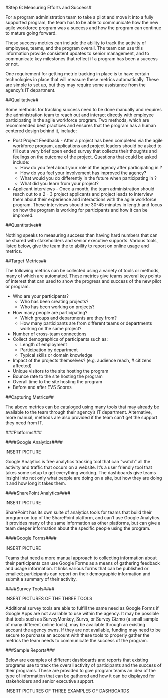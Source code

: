 #Step 6: Measuring Efforts and Success#

For a program administration team to take a pilot and move it into a fully supported program, the team has to be able to communicate how the new agile workforce program was a success and how the program can continue to mature going forward.

These success metrics can include the ability to track the activity of employees, teams, and the program overall. The team can use this information provide consistent updates to senior management, and to communicate key milestones that reflect if a program has been a success or not. 

One requirement for getting metric tracking in place is to have certain technologies in place that will measure these metrics automatically. These are simple to set up, but they may require some assistance from the agency’s IT department. 

##Qualitative##

Some methods for tracking success need to be done manually and requires the administration team to reach out and interact directly with employee participating in the agile workforce program. Two methods, which are recommended best practices and ensures that the program has a human centered design behind it, include:
 
* Post Project Feedback - After a project has been completed via the agile workforce program, applications and project leaders should be asked to fill out a very brief open ended survey that collects their thoughts and feelings on the outcome of the project. Questions that could be asked include:
    * How do you feel about your role at the agency after participating in <program name>?
    * How do you feel your involvement has improved the agency?
    * What would you do differently in the future when participating in <program name>?
    * What did you learn from your project?  
* Applicant interviews - Once a month, the team administration should reach out to a 2 - 3 project applicants and project leads to interview them about their experience and interactions with the agile workforce program. These interviews should be 30-45 minutes in length and focus on how the program is working for participants and how it can be improved. 

##Quantitative##

Nothing speaks to measuring success than having hard numbers that can be shared with stakeholders and senior executive supports. Various tools, listed below, give the team the to ability to report on online usage and metrics.

##Target Metrics##

The following metrics can be collected using a variety of tools or methods, many of which are automated. These metrics give teams several key points of interest that can used to show the progress and success of the new pilot or program. 
* Who are your participants?  
    * Who has been creating projects?
    * Who has been working on projects?
* How many people are participating?
    * Which groups and departments are they from?
    * How many participants are from different teams or departments working on the same project?
* Number of cross-team connections
* Collect demographics of participants such as:
    * Length of employment
    * Participation by department
    * Typical skills or domain knowledge
* Impact of the projects themselves?  (e.g. audience reach, # citizens affected)
* Unique visitors to the site hosting the program
* Bounce rate to the site hosting the program
* Overall time to the site hosting the program
* Before and after EVS Scores

##Capturing Metrics##

The above metrics can be cataloged using many tools that may already be available to the team through their agency’s IT department. Alternative, more manual, methods are also provided if the team can’t get the support they need from IT.

###Platforms###

####Google Analytics####

INSERT PICTURE

Google Analytics is free analytics tracking tool that can “watch” all the activity and traffic that occurs on a website. It’s a user friendly tool that takes some setup to get everything working. The dashboards give teams insight into not only what people are doing on a site, but how they are doing it and how long it takes them. 

####SharePoint Analytics####

INSERT PICTURE

SharePoint has its own suite of analytics tools for teams that build their program on top of the SharePoint platform, and can’t use Google Analytics. It provides many of the same information as other platforms, but can give a team deeper information about the specific people using the program. 

####Google Forms####

INSERT PICTURE

Teams that need a more manual approach to collecting information about their participants can use Google Forms as a means of gathering feedback and usage information. It links various forms that can be published or emailed; participants can report on their demographic information and submit a summary of their activity. 

####Survey Tools####

INSERT PICTURES OF THE THREE TOOLS

Additional survey tools are able to fulfill the same need as Google Forms if Google Apps are not available to use within the agency. It may be possible that tools such as SurveyMonkey, Survs, or Survey Gizmo (a small sample of many different online tools), may be available through an existing account the agency owns. If they are not available, funding may need to be secure to purchase an account with these tools to properly gather the metrics the team needs to communicate the success of the program. 

###Sample Reports###

Below are examples of different dashboards and reports that existing programs use to track the overall activity of participants and the success of their programs. These are provided to give program teams an idea of the type of information that can be gathered and how it can be displayed for stakeholders and senior executive support. 

INSERT PICTURES OF THREE EXAMPLES OF DASHBOARDS

